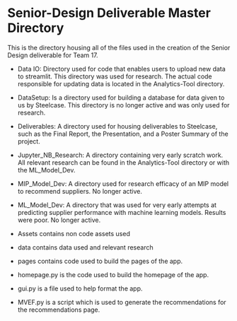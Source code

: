 # Senior-Design Deliverable Master Directory
 This is the directory housing all of the files used in the creation of the Senior Design deliverable for Team 17.

- Data IO: Directory used for code that enables users to upload new data to streamlit. This directory was used for research. The actual code responsible for updating data is located in the Analytics-Tool directory.
- DataSetup: Is a directory used for building a database for data given to us by Steelcase. This directory is no longer active and was only used for research.
- Deliverables: A directory used for housing deliverables to Steelcase, such as the Final Report, the Presentation, and a Poster Summary of the project.
- Jupyter_NB_Research: A directory containing very early scratch work. All relevant research can be found in the Analytics-Tool directory or with the ML_Model_Dev.
- MIP_Model_Dev: A directory used for research efficacy of an MIP model to recommend suppliers. No longer active. 
- ML_Model_Dev: A directory that was used for very early attempts at predicting supplier performance with machine learning models. Results were poor. No longer active. 


- Assets contains non code assets used
- data contains data used and relevant research
- pages contains code used to build the pages of the app.
- homepage.py is the code used to build the homepage of the app.
- gui.py is a file used to help format the app.
- MVEF.py is a script which is used to generate the recommendations for the recommendations page.
